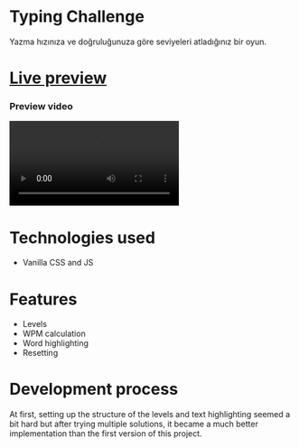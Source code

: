 # Typing Challenge
Yazma hızınıza ve doğruluğunuza göre seviyeleri atladığınız bir oyun.
# [Live preview](https://typingchallenge-liard.vercel.app/)
### Preview video
![Preview video](https://github.com/EfeHasircioglu/typingchallenge/raw/refs/heads/main/preview%20record.mp4)
# Technologies used
- Vanilla CSS and JS
# Features
- Levels
- WPM calculation
- Word highlighting
- Resetting
# Development process
At first, setting up the structure of the levels and text highlighting seemed a bit hard but after trying multiple solutions, it became a much better implementation than the first version of this project. 
